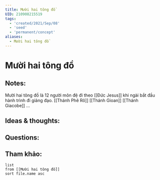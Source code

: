 ```yaml
---
title: Mười hai tông đồ
UID: 210908215519
tags:
  - 'created/2021/Sep/08'
  - 'seed'
  - 'permanent/concept'
aliases:
  - Mười hai tông đồ
---
```

# Mười hai tông đồ

## Notes:
Mười hai tông đồ là 12 người môn đệ đi theo [[Đức Jesus]] khi ngài bắt đầu hành trình đi giảng đạo.
[[Thánh Phê Rô]]
[[Thánh Gioan]]
[[Thánh Giacobe]]
...

## Ideas & thoughts:

## Questions:


## Tham khảo:
```dataview
list
from [[Mười hai tông đồ]]
sort file.name asc
```